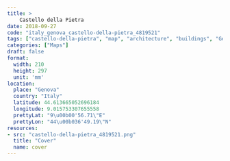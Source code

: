 ```yaml
---
title: > 
    Castello della Pietra
date: 2018-09-27
code: "italy_genova_castello-della-pietra_4819521"
tags: ["castello-della-pietra", "map", "architecture", "buildings", "Genova", "Italy"]
categories: ["Maps"]
draft: false
format:
  width: 210
  height: 297
  unit: 'mm'
location:
  place: "Genova"
  country: "Italy"
  latitude: 44.613665052696184
  longitude: 9.015753307655558
  prettyLat: "9\u00b00'56.71\"E"
  prettyLon: "44\u00b036'49.19\"N"
resources:
- src: "castello-della-pietra_4819521.png"
  title: "Cover"
  name: cover
---
```

